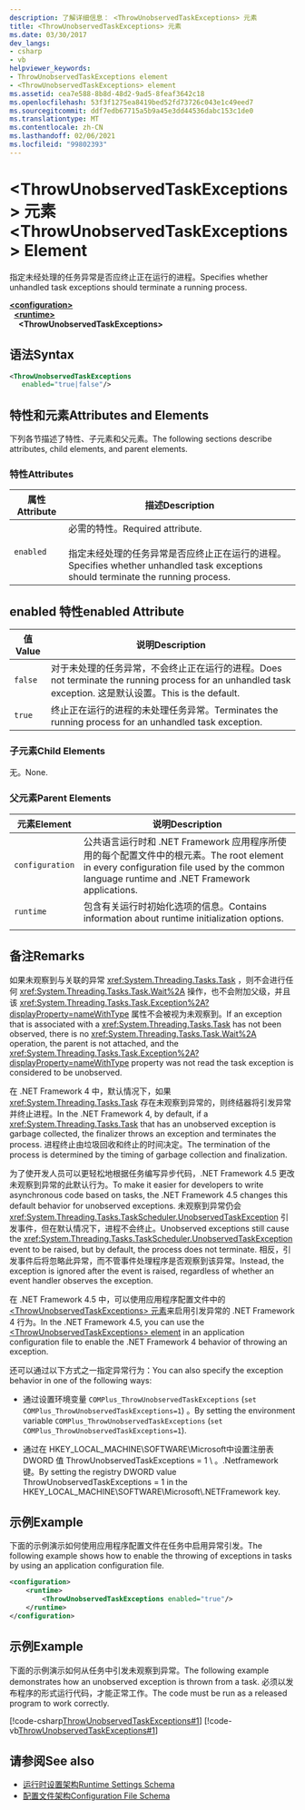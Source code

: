 ```yaml
---
description: 了解详细信息： <ThrowUnobservedTaskExceptions> 元素
title: <ThrowUnobservedTaskExceptions> 元素
ms.date: 03/30/2017
dev_langs:
- csharp
- vb
helpviewer_keywords:
- ThrowUnobservedTaskExceptions element
- <ThrowUnobservedTaskExceptions> element
ms.assetid: cea7e588-8b8d-48d2-9ad5-8feaf3642c18
ms.openlocfilehash: 53f3f1275ea8419bed52fd73726c043e1c49eed7
ms.sourcegitcommit: ddf7edb67715a5b9a45e3dd44536dabc153c1de0
ms.translationtype: MT
ms.contentlocale: zh-CN
ms.lasthandoff: 02/06/2021
ms.locfileid: "99802393"
---
```

# <a name="throwunobservedtaskexceptions-element"></a><span data-ttu-id="4b87c-103">\<ThrowUnobservedTaskExceptions> 元素</span><span class="sxs-lookup"><span data-stu-id="4b87c-103">\<ThrowUnobservedTaskExceptions> Element</span></span>

<span data-ttu-id="4b87c-104">指定未经处理的任务异常是否应终止正在运行的进程。</span><span class="sxs-lookup"><span data-stu-id="4b87c-104">Specifies whether unhandled task exceptions should terminate a running process.</span></span>  
  
[**\<configuration>**](../configuration-element.md)\
&nbsp;&nbsp;[**\<runtime>**](runtime-element.md)\
&nbsp;&nbsp;&nbsp;&nbsp;**\<ThrowUnobservedTaskExceptions>**  
  
## <a name="syntax"></a><span data-ttu-id="4b87c-105">语法</span><span class="sxs-lookup"><span data-stu-id="4b87c-105">Syntax</span></span>  
  
```xml  
<ThrowUnobservedTaskExceptions  
   enabled="true|false"/>  
```  
  
## <a name="attributes-and-elements"></a><span data-ttu-id="4b87c-106">特性和元素</span><span class="sxs-lookup"><span data-stu-id="4b87c-106">Attributes and Elements</span></span>  

 <span data-ttu-id="4b87c-107">下列各节描述了特性、子元素和父元素。</span><span class="sxs-lookup"><span data-stu-id="4b87c-107">The following sections describe attributes, child elements, and parent elements.</span></span>  
  
### <a name="attributes"></a><span data-ttu-id="4b87c-108">特性</span><span class="sxs-lookup"><span data-stu-id="4b87c-108">Attributes</span></span>  
  
|<span data-ttu-id="4b87c-109">属性</span><span class="sxs-lookup"><span data-stu-id="4b87c-109">Attribute</span></span>|<span data-ttu-id="4b87c-110">描述</span><span class="sxs-lookup"><span data-stu-id="4b87c-110">Description</span></span>|  
|---------------|-----------------|  
|`enabled`|<span data-ttu-id="4b87c-111">必需的特性。</span><span class="sxs-lookup"><span data-stu-id="4b87c-111">Required attribute.</span></span><br /><br /> <span data-ttu-id="4b87c-112">指定未经处理的任务异常是否应终止正在运行的进程。</span><span class="sxs-lookup"><span data-stu-id="4b87c-112">Specifies whether unhandled task exceptions should terminate the running process.</span></span>|  
  
## <a name="enabled-attribute"></a><span data-ttu-id="4b87c-113">enabled 特性</span><span class="sxs-lookup"><span data-stu-id="4b87c-113">enabled Attribute</span></span>  
  
|<span data-ttu-id="4b87c-114">值</span><span class="sxs-lookup"><span data-stu-id="4b87c-114">Value</span></span>|<span data-ttu-id="4b87c-115">说明</span><span class="sxs-lookup"><span data-stu-id="4b87c-115">Description</span></span>|  
|-----------|-----------------|  
|`false`|<span data-ttu-id="4b87c-116">对于未处理的任务异常，不会终止正在运行的进程。</span><span class="sxs-lookup"><span data-stu-id="4b87c-116">Does not terminate the running process for an unhandled task exception.</span></span> <span data-ttu-id="4b87c-117">这是默认设置。</span><span class="sxs-lookup"><span data-stu-id="4b87c-117">This is the default.</span></span>|  
|`true`|<span data-ttu-id="4b87c-118">终止正在运行的进程的未处理任务异常。</span><span class="sxs-lookup"><span data-stu-id="4b87c-118">Terminates the running process for an unhandled task exception.</span></span>|  
  
### <a name="child-elements"></a><span data-ttu-id="4b87c-119">子元素</span><span class="sxs-lookup"><span data-stu-id="4b87c-119">Child Elements</span></span>  

 <span data-ttu-id="4b87c-120">无。</span><span class="sxs-lookup"><span data-stu-id="4b87c-120">None.</span></span>  
  
### <a name="parent-elements"></a><span data-ttu-id="4b87c-121">父元素</span><span class="sxs-lookup"><span data-stu-id="4b87c-121">Parent Elements</span></span>  
  
|<span data-ttu-id="4b87c-122">元素</span><span class="sxs-lookup"><span data-stu-id="4b87c-122">Element</span></span>|<span data-ttu-id="4b87c-123">说明</span><span class="sxs-lookup"><span data-stu-id="4b87c-123">Description</span></span>|  
|-------------|-----------------|  
|`configuration`|<span data-ttu-id="4b87c-124">公共语言运行时和 .NET Framework 应用程序所使用的每个配置文件中的根元素。</span><span class="sxs-lookup"><span data-stu-id="4b87c-124">The root element in every configuration file used by the common language runtime and .NET Framework applications.</span></span>|  
|`runtime`|<span data-ttu-id="4b87c-125">包含有关运行时初始化选项的信息。</span><span class="sxs-lookup"><span data-stu-id="4b87c-125">Contains information about runtime initialization options.</span></span>|  
|||  
  
## <a name="remarks"></a><span data-ttu-id="4b87c-126">备注</span><span class="sxs-lookup"><span data-stu-id="4b87c-126">Remarks</span></span>  

 <span data-ttu-id="4b87c-127">如果未观察到与关联的异常 <xref:System.Threading.Tasks.Task> ，则不会进行任何 <xref:System.Threading.Tasks.Task.Wait%2A> 操作，也不会附加父级，并且该 <xref:System.Threading.Tasks.Task.Exception%2A?displayProperty=nameWithType> 属性不会被视为未观察到。</span><span class="sxs-lookup"><span data-stu-id="4b87c-127">If an exception that is associated with a <xref:System.Threading.Tasks.Task> has not been observed, there is no <xref:System.Threading.Tasks.Task.Wait%2A> operation, the parent is not attached, and the <xref:System.Threading.Tasks.Task.Exception%2A?displayProperty=nameWithType> property was not read the task exception is considered to be unobserved.</span></span>  
  
 <span data-ttu-id="4b87c-128">在 .NET Framework 4 中，默认情况下，如果 <xref:System.Threading.Tasks.Task> 存在未观察到异常的，则终结器将引发异常并终止进程。</span><span class="sxs-lookup"><span data-stu-id="4b87c-128">In the .NET Framework 4, by default, if a <xref:System.Threading.Tasks.Task> that has an unobserved exception is garbage collected, the finalizer throws an exception and terminates the process.</span></span> <span data-ttu-id="4b87c-129">进程终止由垃圾回收和终止的时间决定。</span><span class="sxs-lookup"><span data-stu-id="4b87c-129">The termination of the process is determined by the timing of garbage collection and finalization.</span></span>  
  
 <span data-ttu-id="4b87c-130">为了使开发人员可以更轻松地根据任务编写异步代码，.NET Framework 4.5 更改未观察到异常的此默认行为。</span><span class="sxs-lookup"><span data-stu-id="4b87c-130">To make it easier for developers to write asynchronous code based on tasks, the .NET Framework 4.5 changes this default behavior for unobserved exceptions.</span></span> <span data-ttu-id="4b87c-131">未观察到异常仍会 <xref:System.Threading.Tasks.TaskScheduler.UnobservedTaskException> 引发事件，但在默认情况下，进程不会终止。</span><span class="sxs-lookup"><span data-stu-id="4b87c-131">Unobserved exceptions still cause the <xref:System.Threading.Tasks.TaskScheduler.UnobservedTaskException> event to be raised, but by default, the process does not terminate.</span></span> <span data-ttu-id="4b87c-132">相反，引发事件后将忽略此异常，而不管事件处理程序是否观察到该异常。</span><span class="sxs-lookup"><span data-stu-id="4b87c-132">Instead, the exception is ignored after the event is raised, regardless of whether an event handler observes the exception.</span></span>  
  
 <span data-ttu-id="4b87c-133">在 .NET Framework 4.5 中，可以使用应用程序配置文件中的[ \<ThrowUnobservedTaskExceptions> 元素](throwunobservedtaskexceptions-element.md)来启用引发异常的 .NET Framework 4 行为。</span><span class="sxs-lookup"><span data-stu-id="4b87c-133">In the .NET Framework 4.5, you can use the [\<ThrowUnobservedTaskExceptions> element](throwunobservedtaskexceptions-element.md) in an application configuration file to enable the .NET Framework 4 behavior of throwing an exception.</span></span>  
  
 <span data-ttu-id="4b87c-134">还可以通过以下方式之一指定异常行为：</span><span class="sxs-lookup"><span data-stu-id="4b87c-134">You can also specify the exception behavior in one of the following ways:</span></span>  
  
- <span data-ttu-id="4b87c-135">通过设置环境变量 `COMPlus_ThrowUnobservedTaskExceptions` (`set COMPlus_ThrowUnobservedTaskExceptions=1`) 。</span><span class="sxs-lookup"><span data-stu-id="4b87c-135">By setting the environment variable `COMPlus_ThrowUnobservedTaskExceptions` (`set COMPlus_ThrowUnobservedTaskExceptions=1`).</span></span>  
  
- <span data-ttu-id="4b87c-136">通过在 HKEY_LOCAL_MACHINE\SOFTWARE\Microsoft中设置注册表 DWORD 值 ThrowUnobservedTaskExceptions = 1 \\ 。.Netframework 键。</span><span class="sxs-lookup"><span data-stu-id="4b87c-136">By setting the registry DWORD value ThrowUnobservedTaskExceptions = 1 in the HKEY_LOCAL_MACHINE\SOFTWARE\Microsoft\\.NETFramework key.</span></span>  
  
## <a name="example"></a><span data-ttu-id="4b87c-137">示例</span><span class="sxs-lookup"><span data-stu-id="4b87c-137">Example</span></span>  

 <span data-ttu-id="4b87c-138">下面的示例演示如何使用应用程序配置文件在任务中启用异常引发。</span><span class="sxs-lookup"><span data-stu-id="4b87c-138">The following example shows how to enable the throwing of exceptions in tasks by using an application configuration file.</span></span>  
  
```xml  
<configuration>
    <runtime>
        <ThrowUnobservedTaskExceptions enabled="true"/>
    </runtime>
</configuration>  
```  
  
## <a name="example"></a><span data-ttu-id="4b87c-139">示例</span><span class="sxs-lookup"><span data-stu-id="4b87c-139">Example</span></span>  

 <span data-ttu-id="4b87c-140">下面的示例演示如何从任务中引发未观察到异常。</span><span class="sxs-lookup"><span data-stu-id="4b87c-140">The following example demonstrates how an unobserved exception is thrown from a task.</span></span> <span data-ttu-id="4b87c-141">必须以发布程序的形式运行代码，才能正常工作。</span><span class="sxs-lookup"><span data-stu-id="4b87c-141">The code must be run as a released program to work correctly.</span></span>  
  
 [!code-csharp[ThrowUnobservedTaskExceptions#1](../../../../../samples/snippets/csharp/VS_Snippets_CLR/throwunobservedtaskexceptions/cs/program.cs#1)]
 [!code-vb[ThrowUnobservedTaskExceptions#1](../../../../../samples/snippets/visualbasic/VS_Snippets_CLR/throwunobservedtaskexceptions/vb/program.vb#1)]  
  
## <a name="see-also"></a><span data-ttu-id="4b87c-142">请参阅</span><span class="sxs-lookup"><span data-stu-id="4b87c-142">See also</span></span>

- [<span data-ttu-id="4b87c-143">运行时设置架构</span><span class="sxs-lookup"><span data-stu-id="4b87c-143">Runtime Settings Schema</span></span>](index.md)
- [<span data-ttu-id="4b87c-144">配置文件架构</span><span class="sxs-lookup"><span data-stu-id="4b87c-144">Configuration File Schema</span></span>](../index.md)
